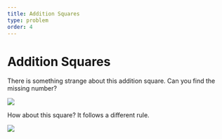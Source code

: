 ```yaml
---
title: Addition Squares
type: problem
order: 4
---
```


# Addition Squares

There is something strange about this addition square. Can you find the missing number?

![](https://github.com/supportingami/sami-maths-club/blob/master/maths-club-pack/images/addition-squares-1.png?raw=true)

How about this square? It follows a different rule.

![](https://github.com/supportingami/sami-maths-club/blob/master/maths-club-pack/images/addition-squares-2.png?raw=true)
